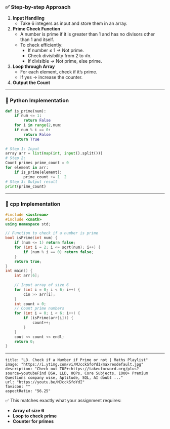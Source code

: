 ### ✅ Step-by-step Approach

1. **Input Handling**
    - Take 6 integers as input and store them in an array.
2. **Prime Check Function**
    - A number is prime if it is greater than 1 and has no divisors other than 1 and itself.
    - To check efficiently:
        - If number ≤ 1 → Not prime.
        - Check divisibility from 2 to √n.
        - If divisible → Not prime, else prime.
3. **Loop through Array**
    - For each element, check if it’s prime.
    - If yes → increase the counter.
4. **Output the Count**

---

### 🔹 Python Implementation

```python
def is_prime(num):     
	if num <= 1:         
		return False     
	for i in range(2,num:         
	if num % i == 0:             
		return False     
	return True  
	
# Step 1: Input 
array arr = list(map(int, input().split()))  
# Step 2: 
Count primes prime_count = 0 
for element in arr:     
	if is_prime(element):         
		prime_count += 1  2
# Step 3: Output result 
print(prime_count)
```

---

### 🔹 cpp Implementation

```cpp
#include <iostream>
#include <cmath>
using namespace std;

// Function to check if a number is prime
bool isPrime(int num) {
    if (num <= 1) return false;
    for (int i = 2; i <= sqrt(num); i++) {
        if (num % i == 0) return false;
    }
    return true;
}
int main() {
    int arr[6];
    
    // Input array of size 6
    for (int i = 0; i < 6; i++) {
        cin >> arr[i];
    }
    int count = 0;
    // Count prime numbers
    for (int i = 0; i < 6; i++) {
        if (isPrime(arr[i])) {
            count++;
        }
    }
    cout << count << endl;
    return 0;
}
```

---

```embed
title: "L3. Check if a Number if Prime or not | Maths Playlist"
image: "https://i.ytimg.com/vi/MJcckSfoYdI/maxresdefault.jpg"
description: "Check out TUF+:https://takeuforward.org/plus?source=youtubeFind DSA, LLD, OOPs, Core Subjects, 1000+ Premium Questions company wise, Aptitude, SQL, AI doubt ..."
url: "https://youtu.be/MJcckSfoYdI"
favicon: ""
aspectRatio: "56.25"
```

✅ This matches exactly what your assignment requires:

- **Array of size 6**
- **Loop to check prime**
- **Counter for primes**